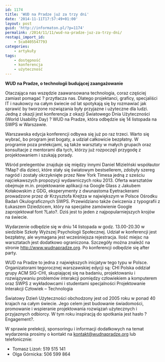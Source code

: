 ```yaml
---
id: 1174
title: 'WUD na Pradze już za trzy dni'
date: '2014-11-11T17:57:49+01:00'
layout: post
guid: 'http://informaton.pl/?p=1174'
permalink: /2014/11/11/wud-na-pradze-juz-za-trzy-dni/
restapi_import_id:
    - 5ca8405547793
categories:
    - artykuły
tags:
    - dostępność
    - konferencja
    - użyteczność
---
```


**WUD na Pradze, o technologii budującej zaangażowanie**

Otaczająca nas wszędzie zaawansowana technologia, coraz częściej zamiast pomagać ? przytłacza nas. Dlatego projektanci, graficy, specjaliści IT i naukowcy na całym świecie od lat spotykają się by rozmawiać jak sprawić by tworzone rozwiązania były przyjazne i użyteczne dla ludzi. Jedną z okazji jest konferencja z okazji Światowego Dnia Użyteczności (World Usability Day) ? WUD na Pradze, która odbędzie się 14 listopada na SWPS w Warszawie.

Warszawska edycja konferencji odbywa się już po raz trzeci. Warto się wybrać, bo program jest bogaty, a udział całkowicie bezpłatny. W programie poza prelekcjami, są także warsztaty w małych grupach oraz konsultacje z mentorami dla tych, którzy już rozpoczęli przygodę z projektowaniem i szukają porady.

Wśród prelegentów znajduje się między innymi Daniel Mizielński współautor ?Map? dla dzieci, które stały się światowym bestsellerem, zdobyły szereg nagród i zostały okrzyknięte przez New York Timesa jedną z sześciu najciekawszych propozycji wydawniczych roku 2013. Oferta warsztatów obejmuje m.in. projektowanie aplikacji na Google Glass z Jakubem Kołakowskim z GDG, eksperymenty z dwunastoma Eyetrackerami prowadzone przez dr Krzysztofa Krejtza w największym w Polsce Ośrodku Badań Okulograficznych SWPS. Przewidziano także ćwiczenia z typografii z Łukaszem Dziedzicem, który na specjalne zamówienie Google zaprojektował font ?Lato?. Dziś jest to jeden z najpopularniejszych krojów na świecie.

Wydarzenie odbędzie się w dniu 14 listopada w godz. 13.00-20.30 w siedzibie Szkoły Wyższej Psychologii Społecznej. Udział w konferencji jest bezpłatny, ale wymagana jest wcześniejsza rejestracja. Ilość miejsc na warsztatach jest dodatkowo ograniczona. Szczegóły można znaleźć na stronie <http://www.wudnapradze.org>. Po konferencji odbędzie się after party.

WUD na Pradze to jedna z największych inicjatyw tego typu w Polsce. Organizatorami tegorocznej warszawskiej edycji są: CHI Polska oddział grupy ACM SIG-CHI, skupiającej się na badaniu, projektowaniu i rozwiązywaniu problemów interakcji pomiędzy człowiekiem a komputerem oraz SWPS z wykładowcami i studentami specjalności Projektowanie Interakcji Człowiek – Technologia

Światowy Dzień Użyteczności obchodzony jest od 2005 roku w ponad 40 krajach na całym świecie. Jego celem jest budowanie świadomości, promowanie i wspieranie projektowania rozwiązań użytecznych i przyjaznych odbiorcy. W tym roku inspiracją do spotkania jest hasło ?Engagement?.

W sprawie prelekcji, sponsoringu i informacji dodatkowych na temat wydarzenia prosimy o kontakt na <kontakt@wudnapradze.org> lub telefonicznie:

- Tomasz Lizoń: 519 515 141
- Olga Górnicka: 506 599 864